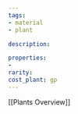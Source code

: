 ```yaml
---
tags:
- material
- plant

description: 

properties:
- 
rarity: 
cost_plant: gp
---
```

[[Plants Overview]]